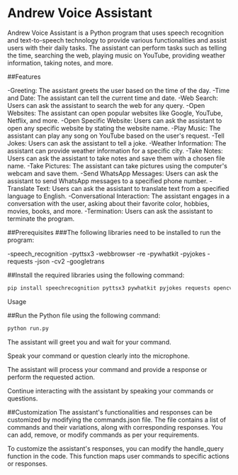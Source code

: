 # Andrew Voice Assistant

Andrew Voice Assistant is a Python program that uses speech recognition and text-to-speech technology to provide various functionalities and assist users with their daily tasks. The assistant can perform tasks such as telling the time, searching the web, playing music on YouTube, providing weather information, taking notes, and more.

##Features

-Greeting: The assistant greets the user based on the time of the day.
-Time and Date: The assistant can tell the current time and date.
-Web Search: Users can ask the assistant to search the web for any query.
-Open Websites: The assistant can open popular websites like Google, YouTube, Netflix, and more.
-Open Specific Website: Users can ask the assistant to open any specific website by stating the website name.
-Play Music: The assistant can play any song on YouTube based on the user's request.
-Tell Jokes: Users can ask the assistant to tell a joke.
-Weather Information: The assistant can provide weather information for a specific city.
-Take Notes: Users can ask the assistant to take notes and save them with a chosen file name.
-Take Pictures: The assistant can take pictures using the computer's webcam and save them.
-Send WhatsApp Messages: Users can ask the assistant to send WhatsApp messages to a specified phone number.
-Translate Text: Users can ask the assistant to translate text from a specified language to English.
-Conversational Interaction: The assistant engages in a conversation with the user, asking about their favorite color, hobbies, movies, books, and more.
-Termination: Users can ask the assistant to terminate the program.

##Prerequisites
###The following libraries need to be installed to run the program:

-speech_recognition
-pyttsx3
-webbrowser
-re
-pywhatkit
-pyjokes
-requests
-json
-cv2
-googletrans

##Install the required libraries using the following command:
```bash
pip install speechrecognition pyttsx3 pywhatkit pyjokes requests opencv-python googletrans
```
Usage

##Run the Python file using the following command:
```bash
python run.py
```
The assistant will greet you and wait for your command.

Speak your command or question clearly into the microphone.

The assistant will process your command and provide a response or perform the requested action.

Continue interacting with the assistant by speaking your commands or questions.

##Customization
The assistant's functionalities and responses can be customized by modifying the commands.json file. The file contains a list of commands and their variations, along with corresponding responses. You can add, remove, or modify commands as per your requirements.

To customize the assistant's responses, you can modify the handle_query function in the code. This function maps user commands to specific actions or responses.
